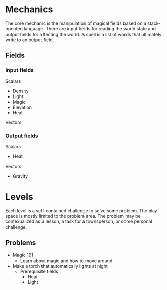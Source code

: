 # Mechanics

The core mechanic is the manipulation of magical fields based on a stack-oriented language.
There are input fields for reading the world state and output fields for affecting the world.
A spell is a list of words that ultimately write to an output field.

## Fields

### Input fields

Scalars
- Density
- Light
- Magic
- Elevation
- Heat

Vectors

### Output fields

Scalars
- Heat

Vectors
- Gravity

# Levels

Each level is a self-contained challenge to solve some problem.
The play space is mostly limited to the problem area.
The problem may be contexualized as a lesson, a task for a townsperson, or some personal challenge.

## Problems

- Magic 101
  - Learn about magic and how to move around
- Make a torch that automatically lights at night
  - Prerequisite fields
    - Heat
    - Light